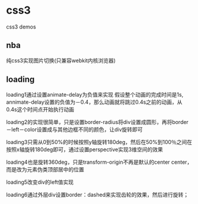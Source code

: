 # css3
css3 demos

## nba
纯css3实现图片切换(只兼容webkit内核浏览器)

## loading
loading1通过设置animate-delay为负值来实现
假设整个动画的完成时间是1s, annimate-delay设置的负值为－0.4，那么动画就将跳过0.4s之前的动画，从0.4s这个时间点开始执行动画

loading2的实现很简单，只是设置border-radius将div设置成圆形，再将border－left－color设置成与其他边框不同的颜色，让div旋转即可

loading3只需从0到50%的时候按照y轴旋转180deg，然后在50%到100％之间在按照x轴旋转180deg即可，通过设置perspective实现3维空间的效果

loading4也是旋转360deg，只是transform-origin不再是默认的center center，而是改为元素伪类顶部居中的位置

loading5改变div的left值实现

loading6通过外层div设置border：dashed来实现齿轮的效果，然后进行旋转；